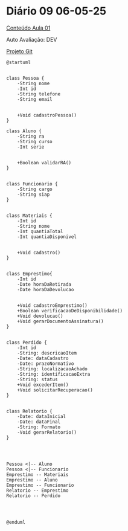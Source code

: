 # Diário 09 06-05-25    
[Conteúdo Aula 01](https://github.com/heliokamakawa/aula/blob/main/aps/aulas/aula07c.md#cronograma)      

Auto Avaliação: DEV

[Projeto Git](https://github.com/danielalvesmoura/APS-Compartilhado)


```
@startuml  


class Pessoa {
    -String nome
    -Int id
    -String telefone
    -String email


    +Void cadastroPessoa()
}
 
class Aluno {
    -String ra
    -String curso
    -Int serie


    +Boolean validarRA()
}


class Funcionario {
    -String cargo
    -String siap
}


class Materiais {
    -Int id
    -String nome
    -Int quantiaTotal
    -Int quantiaDisponivel


    +Void cadastro()
}


class Emprestimo{
    -Int id
    -Date horaDaRetirada
    -Date horaDaDevolucao


    +Void cadastroEmprestimo()
    +Boolean verificacaoDeDisponibilidade()
    +Void devolucao()
    +Void gerarDocumentoAssinatura()
}


class Perdido {
    -Int id
    -String: descricaoItem
    -Date: dataCadastro
    -Date: prazoNormativo
    -String: localizacaoAchado
    -String: identificacaoExtra
    -String: status
    +Void excederItem()
    +Void solicitarRecuperacao()
}


class Relatorio {
    -Date: dataInicial
    -Date: dataFinal
    -String: Formato
    -Void gerarRelatorio()
}




Pessoa <|-- Aluno
Pessoa <|-- Funcionario
Emprestimo -- Materiais
Emprestimo -- Aluno
Emprestimo -- Funcionario
Relatorio -- Emprestimo
Relatorio -- Perdido




@enduml



```
